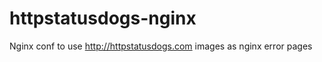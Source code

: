 httpstatusdogs-nginx
====================

Nginx conf to use http://httpstatusdogs.com images as nginx error pages
